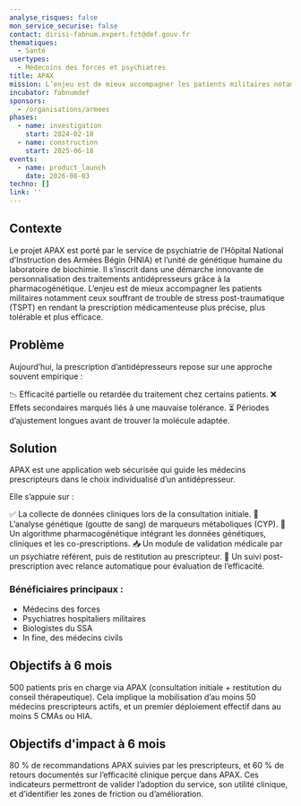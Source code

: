 ```yaml
---
analyse_risques: false
mon_service_securise: false
contact: dirisi-fabnum.expert.fct@def.gouv.fr
thematiques:
  - Santé
usertypes:
  - Médecoins des forces et psychiatres
title: APAX
mission: L’enjeu est de mieux accompagner les patients militaires notamment ceux souffrant de trouble de stress post-traumatique (TSPT)  en rendant la prescription médicamenteuse plus précise, plus tolérable et plus efficace.
incubator: fabnumdef
sponsors:
  - /organisations/armees
phases:
  - name: investigation
    start: 2024-02-18
  - name: construction
    start: 2025-06-18
events:
  - name: product_launch
    date: 2026-08-03
techno: []
link: ''
---
```

## Contexte

Le projet APAX est porté par le service de psychiatrie de l’Hôpital National d’Instruction des Armées Bégin (HNIA) et l’unité de génétique humaine du laboratoire de biochimie. Il s’inscrit dans une démarche innovante de personnalisation des traitements antidépresseurs grâce à la pharmacogénétique. L’enjeu est de mieux accompagner les patients militaires notamment ceux souffrant de trouble de stress post-traumatique (TSPT)  en rendant la prescription médicamenteuse plus précise, plus tolérable et plus efficace.

## Problème

Aujourd’hui, la prescription d’antidépresseurs repose sur une approche souvent empirique :

📉 Efficacité partielle ou retardée du traitement chez certains patients.
❌ Effets secondaires marqués liés à une mauvaise tolérance.
⏳ Périodes d’ajustement longues avant de trouver la molécule adaptée.

## Solution

APAX est une application web sécurisée qui guide les médecins prescripteurs dans le choix individualisé d’un antidépresseur. 

Elle s’appuie sur :

✅ La collecte de données cliniques lors de la consultation initiale.
🧬 L’analyse génétique (goutte de sang) de marqueurs métaboliques (CYP).
🧠 Un algorithme pharmacogénétique intégrant les données génétiques, cliniques et les co-prescriptions.
📥 Un module de validation médicale par un psychiatre référent, puis de restitution au prescripteur.
🔄 Un suivi post-prescription avec relance automatique pour évaluation de l’efficacité.

### **Bénéficiaires principaux :**

* Médecins des forces
* Psychiatres hospitaliers militaires
* Biologistes du SSA
* In fine, des médecins civils

## Objectifs à 6 mois

500 patients pris en charge via APAX (consultation initiale + restitution du conseil thérapeutique).
Cela implique la mobilisation d’au moins 50 médecins prescripteurs actifs, et un premier déploiement effectif dans au moins 5 CMAs ou HIA.


## Objectifs d'impact à 6 mois 

80 % de recommandations APAX suivies par les prescripteurs, et 60 % de retours documentés sur l’efficacité clinique perçue dans APAX.
Ces indicateurs permettront de valider l’adoption du service, son utilité clinique, et d’identifier les zones de friction ou d’amélioration.

